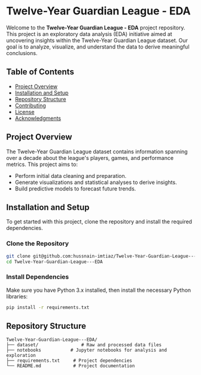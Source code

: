 # Twelve-Year Guardian League - EDA

Welcome to the **Twelve-Year Guardian League - EDA** project repository. This project is an exploratory data analysis (EDA) initiative aimed at uncovering insights within the Twelve-Year Guardian League dataset. Our goal is to analyze, visualize, and understand the data to derive meaningful conclusions.

## Table of Contents
- [Project Overview](#project-overview)
- [Installation and Setup](#installation-and-setup)
- [Repository Structure](#repository-structure)
- [Contributing](#contributing)
- [License](#license)
- [Acknowledgments](#acknowledgments)

## Project Overview
The Twelve-Year Guardian League dataset contains information spanning over a decade about the league's players, games, and performance metrics. This project aims to:
- Perform initial data cleaning and preparation.
- Generate visualizations and statistical analyses to derive insights.
- Build predictive models to forecast future trends.

## Installation and Setup
To get started with this project, clone the repository and install the required dependencies.

### Clone the Repository
```bash
git clone git@github.com:hussnain-imtiaz/Twelve-Year-Guardian-League---EDA.git
cd Twelve-Year-Guardian-League---EDA
```

### Install Dependencies

Make sure you have Python 3.x installed, then install the necessary Python libraries:

```bash
pip install -r requirements.txt
```

## Repository Structure

```plaintext
Twelve-Year-Guardian-League---EDA/
├── dataset/                # Raw and processed data files
├── notebooks           # Jupyter notebooks for analysis and exploration
├── requirements.txt     # Project dependencies
└── README.md            # Project documentation
```